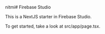 nitmi# Firebase Studio

This is a NextJS starter in Firebase Studio.

To get started, take a look at src/app/page.tsx.
